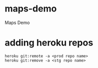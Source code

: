 maps-demo
=========

Maps Demo

adding heroku repos
==================
```
heroku git:remote -a <prod repo name>
heroku git:remove -a <stg repo name>
```
